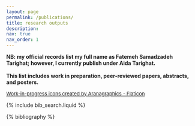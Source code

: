 ```yaml
---
layout: page
permalink: /publications/
title: research outputs
description:
nav: true
nav_order: 1
---
```


<!-- _pages/publications.md -->

<p>
  <strong>
    NB: my official records list my full name as Fatemeh Samadzadeh Tarighat; however, I currently publish under Aida Tarighat.<br><br>
    This list includes work in preparation, peer-reviewed papers, abstracts, and posters.
  </strong>
</p>

<p style="font-size: small">
  <a href="https://www.flaticon.com/free-icons/work-in-progress" title="work-in-progress icons">Work-in-progress icons created by Aranagraphics - Flaticon</a>
</p>

<!-- Bibsearch Feature -->

{% include bib_search.liquid %}

<div class="publications">

{% bibliography %}

</div>
